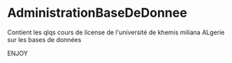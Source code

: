 # AdministrationBaseDeDonnee


Contient les qlqs cours de license de l'université de khemis miliana ALgerie sur les
bases de données

ENJOY
